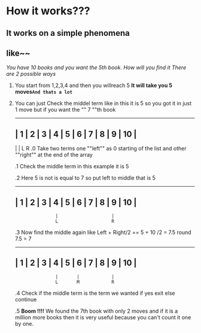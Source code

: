 # How it works???

## It works on a simple phenomena
## like~~ 
*You have 10 books and you want the 5th book. How will you find it
There are 2 possible ways*
1. You start from 1,2,3,4 and then you willreach 5 **It will take you 5 moves``And
	thats a lot ``**
2. You can just
	Check the middel term like in this it is 5 so you got it in just 1 move
	but if you want the "" 7 ""th book
  	 ________________________________________
	| 1 | 2 | 3 | 4 | 5 | 6 | 7 | 8 | 9 | 10 |
	 ---------------------------------------- 
	  |										|
	  L 									R 
	.0 Take two terms one ""left"" as 0 starting of the list and other ""right"" at the end of the array

	.1 Check the middle term in this example it is 5

	.2 Here 5 is not is equal to 7 so put left to middle that is 5
  	 ________________________________________
	| 1 | 2 | 3 | 4 | 5 | 6 | 7 | 8 | 9 | 10 |
	 ---------------------------------------- 
	 				  |				       |
	   				  L		        	   R 

	.3 Now find the middle again like Left + Right/2 == 5 + 10 /2 = 7.5 
	round 7.5 = 7
	 _______________________________________
	| 1 | 2 | 3 | 4 | 5 | 6 | 7 | 8 | 9 | 10 |
	 ---------------------------------------- 
	 				  |		  |	           |
	   				  L		  M      	   R

	.4 Check if the middle term is the term we wanted if yes exit else continue

	.5 **Boom !!!!** We found the 7th book with only 2 moves and if it is a million more books then it is very useful because you can't count it one by one.  
